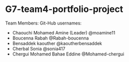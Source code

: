 # G7-team4-portfolio-project

Team Members:                        Git-Hub usernames:
 - Chaouchi Mohamed Amine (Leader)     @moamine11
 - Boucenna Rabah                      @Rabah-boucenna
 - Bensaddek kaouther                  @kaoutherbensaddek
 - Cherbal Sonia                       @sonia417
 - Chergui Mohamed Bahae Eddine        @Mohamed-chergui
